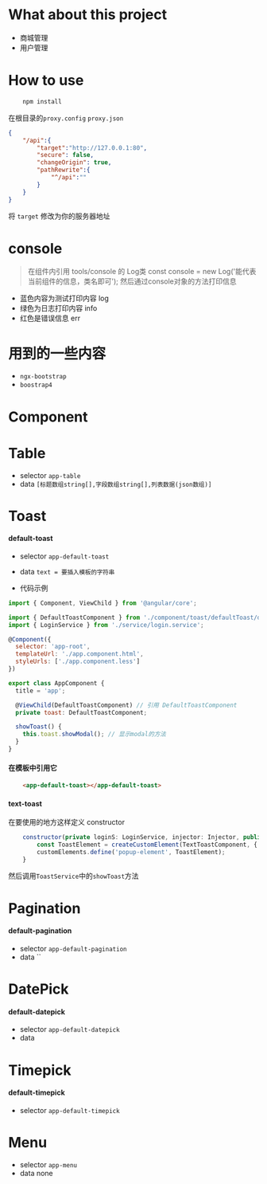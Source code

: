 # What about this project

- 商城管理
- 用户管理

# How to use

```javascript
    npm install
```
在根目录的`proxy.config`
 `proxy.json`
```json
{
    "/api":{
        "target":"http://127.0.0.1:80",
        "secure": false,
        "changeOrigin": true,
        "pathRewrite":{
            "^/api":""
        }
    }
}
```
将 `target` 修改为你的服务器地址
# console
> 在组件内引用 tools/console 的 Log类
> const console = new Log('能代表当前组件的信息，类名即可');
> 然后通过console对象的方法打印信息
- 蓝色内容为测试打印内容 log
- 绿色为日志打印内容 info
- 红色是错误信息 err

# 用到的一些内容

- `ngx-bootstrap`
- `boostrap4`

# Component

# Table
- selector `app-table`
- data `[标题数组string[],字段数组string[],列表数据(json数组)]`

# Toast

#### default-toast
- selector `app-default-toast`
- data `text = 要插入模板的字符串`

- 代码示例
```javascript
import { Component, ViewChild } from '@angular/core';

import { DefaultToastComponent } from './component/toast/defaultToast/default.toast';
import { LoginService } from './service/login.service';

@Component({
  selector: 'app-root',
  templateUrl: './app.component.html',
  styleUrls: ['./app.component.less']
})

export class AppComponent {
  title = 'app';

  @ViewChild(DefaultToastComponent) // 引用 DefaultToastComponent
  private toast: DefaultToastComponent;

  showToast() {
    this.toast.showModal(); // 显示modal的方法
  }
}

```
#### 在模板中引用它
```html
    <app-default-toast></app-default-toast>
```

#### text-toast

在要使用的地方这样定义 constructor
```javascript
    constructor(private loginS: LoginService, injector: Injector, public toasts: ToastService) {
        const ToastElement = createCustomElement(TextToastComponent, { injector });
        customElements.define('popup-element', ToastElement);
    }
```
然后调用`ToastService`中的`showToast`方法


# Pagination

#### default-pagination
- selector `app-default-pagination`
- data ``

# DatePick

#### default-datepick
- selector `app-default-datepick`
- data 

# Timepick

#### default-timepick
- selector `app-default-timepick`

# Menu

- selector `app-menu`
- data none
